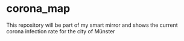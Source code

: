 # corona_map
This repository will be part of my smart mirror and shows the current corona infection rate for the city of Münster
